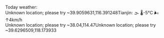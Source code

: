 Today weather:  
Unknown location; please try ~39.9059631,116.391248Tianjin: 🌫  🌡️-5°C 🌬️↑4km/h  
Unknown location; please try ~38.04,114.47Unknown location; please try ~39.6296509,118.173933  
